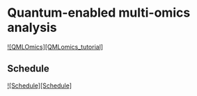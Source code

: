 # Quantum-enabled multi-omics analysis

[![QMLOmics][QMLomics_tutorial]](#)

## Schedule

[![Schedule][Schedule]](#)



